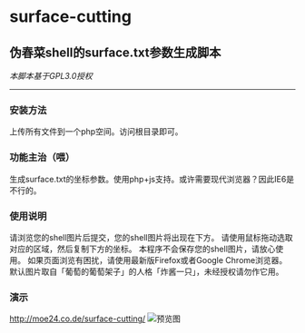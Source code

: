 # surface-cutting
## 伪春菜shell的surface.txt参数生成脚本
*本脚本基于GPL3.0授权*

-------------

### 安装方法 ###
上传所有文件到一个php空间。访问根目录即可。

### 功能主治（喂） ###
生成surface.txt的坐标参数。使用php+js支持。或许需要现代浏览器？因此IE6是不行的。

### 使用说明 ###
请浏览您的shell图片后提交，您的shell图片将出现在下方。
请使用鼠标拖动选取对应的区域，然后复制下方的坐标。
本程序不会保存您的shell图片，请放心使用。
如果页面浏览有困扰，请使用最新版Firefox或者Google Chrome浏览器。
默认图片取自「葡萄的葡萄架子」的人格「炸酱一只」，未经授权请勿作它用。

### 演示 ###
<http://moe24.co.de/surface-cutting/>
![预览图](https://raw.github.com/thousandmoe/surface-cutting/c8df8e4eb05af6314c60d9682837c52f0c618db9/preview.png)